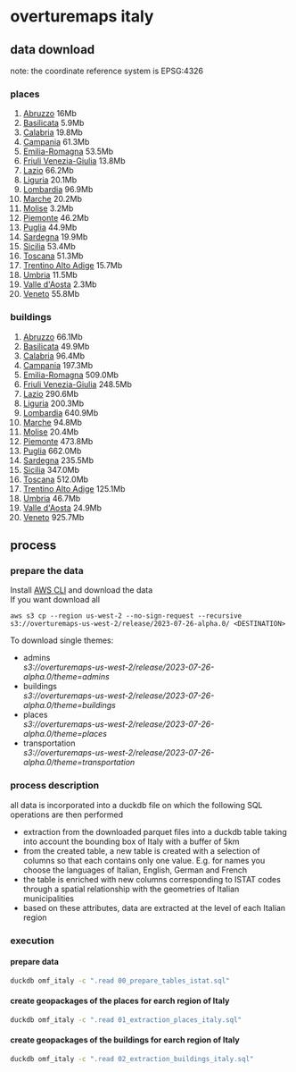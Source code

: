 # overturemaps italy
## data download
note: the coordinate reference system is EPSG:4326
### places
1. [Abruzzo](https://s3.eu-central-1.amazonaws.com/overturemaps.italy/places_abruzzo.gpkg) 16Mb
2. [Basilicata](https://s3.eu-central-1.amazonaws.com/overturemaps.italy/places_basilicata.gpkg) 5.9Mb
3. [Calabria](https://s3.eu-central-1.amazonaws.com/overturemaps.italy/places_calabria.gpkg) 19.8Mb
4. [Campania](https://s3.eu-central-1.amazonaws.com/overturemaps.italy/places_campania.gpkg) 61.3Mb
5. [Emilia-Romagna](https://s3.eu-central-1.amazonaws.com/overturemaps.italy/places_emiliaromagna.gpkg) 53.5Mb
6. [Friuli Venezia-Giulia](https://s3.eu-central-1.amazonaws.com/overturemaps.italy/places_friuliveneziagiulia.gpkg) 13.8Mb
7. [Lazio](https://s3.eu-central-1.amazonaws.com/overturemaps.italy/places_lazio.gpkg) 66.2Mb
8. [Liguria](https://s3.eu-central-1.amazonaws.com/overturemaps.italy/places_liguria.gpkg) 20.1Mb
9. [Lombardia](https://s3.eu-central-1.amazonaws.com/overturemaps.italy/places_lombardia.gpkg) 96.9Mb
10. [Marche](https://s3.eu-central-1.amazonaws.com/overturemaps.italy/places_marche.gpkg) 20.2Mb
11. [Molise](https://s3.eu-central-1.amazonaws.com/overturemaps.italy/places_molise.gpkg) 3.2Mb
12. [Piemonte](https://s3.eu-central-1.amazonaws.com/overturemaps.italy/places_piemonte.gpkg) 46.2Mb
13. [Puglia](https://s3.eu-central-1.amazonaws.com/overturemaps.italy/places_puglia.gpkg) 44.9Mb
14. [Sardegna](https://s3.eu-central-1.amazonaws.com/overturemaps.italy/places_sardegna.gpkg) 19.9Mb
15. [Sicilia](https://s3.eu-central-1.amazonaws.com/overturemaps.italy/places_sicilia.gpkg) 53.4Mb
16. [Toscana](https://s3.eu-central-1.amazonaws.com/overturemaps.italy/places_toscana.gpkg) 51.3Mb
17. [Trentino Alto Adige](https://s3.eu-central-1.amazonaws.com/overturemaps.italy/places_trentinoaltoadige.gpkg) 15.7Mb
18. [Umbria](https://s3.eu-central-1.amazonaws.com/overturemaps.italy/places_umbria.gpkg) 11.5Mb
19. [Valle d'Aosta](https://s3.eu-central-1.amazonaws.com/overturemaps.italy/places_valledaosta.gpkg) 2.3Mb
20. [Veneto](https://s3.eu-central-1.amazonaws.com/overturemaps.italy/places_veneto.gpkg) 55.8Mb

### buildings
1. [Abruzzo](https://s3.eu-central-1.amazonaws.com/overturemaps.italy/buildings_abruzzo.gpkg) 66.1Mb
2. [Basilicata](https://s3.eu-central-1.amazonaws.com/overturemaps.italy/buildings_basilicata.gpkg) 49.9Mb
3. [Calabria](https://s3.eu-central-1.amazonaws.com/overturemaps.italy/buildings_calabria.gpkg) 96.4Mb
4. [Campania](https://s3.eu-central-1.amazonaws.com/overturemaps.italy/buildings_campania.gpkg) 197.3Mb
5. [Emilia-Romagna](https://s3.eu-central-1.amazonaws.com/overturemaps.italy/buildings_emiliaromagna.gpkg) 509.0Mb
6. [Friuli Venezia-Giulia](https://s3.eu-central-1.amazonaws.com/overturemaps.italy/buildings_friuliveneziagiulia.gpkg) 248.5Mb
7. [Lazio](https://s3.eu-central-1.amazonaws.com/overturemaps.italy/buildings_lazio.gpkg) 290.6Mb
8. [Liguria](https://s3.eu-central-1.amazonaws.com/overturemaps.italy/buildings_liguria.gpkg) 200.3Mb
9. [Lombardia](https://s3.eu-central-1.amazonaws.com/overturemaps.italy/buildings_lombardia.gpkg) 640.9Mb
10. [Marche](https://s3.eu-central-1.amazonaws.com/overturemaps.italy/buildings_marche.gpkg) 94.8Mb
11. [Molise](https://s3.eu-central-1.amazonaws.com/overturemaps.italy/buildings_molise.gpkg) 20.4Mb
12. [Piemonte](https://s3.eu-central-1.amazonaws.com/overturemaps.italy/buildings_piemonte.gpkg) 473.8Mb
13. [Puglia](https://s3.eu-central-1.amazonaws.com/overturemaps.italy/buildings_puglia.gpkg) 662.0Mb
14. [Sardegna](https://s3.eu-central-1.amazonaws.com/overturemaps.italy/buildings_sardegna.gpkg) 235.5Mb
15. [Sicilia](https://s3.eu-central-1.amazonaws.com/overturemaps.italy/buildings_sicilia.gpkg) 347.0Mb
16. [Toscana](https://s3.eu-central-1.amazonaws.com/overturemaps.italy/buildings_toscana.gpkg) 512.0Mb
17. [Trentino Alto Adige](https://s3.eu-central-1.amazonaws.com/overturemaps.italy/buildings_trentinoaltoadige.gpkg) 125.1Mb
18. [Umbria](https://s3.eu-central-1.amazonaws.com/overturemaps.italy/buildings_umbria.gpkg) 46.7Mb
19. [Valle d'Aosta](https://s3.eu-central-1.amazonaws.com/overturemaps.italy/buildings_valledaosta.gpkg) 24.9Mb
20. [Veneto](https://s3.eu-central-1.amazonaws.com/overturemaps.italy/buildings_veneto.gpkg) 925.7Mb

## process
### prepare the data
Install [AWS CLI](https://docs.aws.amazon.com/cli/latest/userguide/getting-started-install.html) and download the data<br/>
If you want download all
```
aws s3 cp --region us-west-2 --no-sign-request --recursive s3://overturemaps-us-west-2/release/2023-07-26-alpha.0/ <DESTINATION>
```
To download single themes:
- admins<br/> *s3://overturemaps-us-west-2/release/2023-07-26-alpha.0/theme=admins*
- buildings<br/> *s3://overturemaps-us-west-2/release/2023-07-26-alpha.0/theme=buildings*
- places<br/>*s3://overturemaps-us-west-2/release/2023-07-26-alpha.0/theme=places*
- transportation<br/>*s3://overturemaps-us-west-2/release/2023-07-26-alpha.0/theme=transportation*

### process description
all data is incorporated into a duckdb file on which the following SQL operations are then performed
- extraction from the downloaded parquet files into a duckdb table taking into account the bounding box of Italy with a buffer of 5km
- from the created table, a new table is created with a selection of columns so that each contains only one value. E.g. for names you choose the languages of Italian, English, German and French
- the table is enriched with new columns corresponding to ISTAT codes through a spatial relationship with the geometries of Italian municipalities
- based on these attributes, data are extracted at the level of each Italian region

### execution
#### prepare data
```bash
duckdb omf_italy -c ".read 00_prepare_tables_istat.sql"
```
#### create geopackages of the places for earch region of Italy
```bash
duckdb omf_italy -c ".read 01_extraction_places_italy.sql"
```
#### create geopackages of the buildings for earch region of Italy
```bash
duckdb omf_italy -c ".read 02_extraction_buildings_italy.sql"
```


